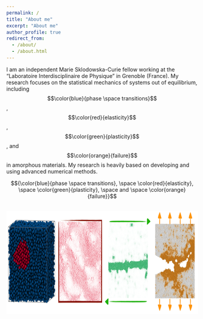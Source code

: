 ```yaml
---
permalink: /
title: "About me"
excerpt: "About me"
author_profile: true
redirect_from: 
  - /about/
  - /about.html
---
```


I am an independent Marie Sklodowska-Curie fellow working at the “Laboratoire Interdisciplinaire de Physique” in Grenoble (France). My research focuses on the statistical mechanics of systems out of equilibrium, including $$\color{blue}{phase \space transitions}$$, $$\color{red}{elasticity}$$, $$\color{green}{plasticity}$$, and $$\color{orange}{failure}$$ in amorphous materials. My research is heavily based on developing and using advanced numerical methods.

$${\color{blue}{phase \space transitions}, \space \color{red}{elasticity}, \space \color{green}{plasticity}, \space and \space \color{orange}{failure}}$$


<br/>
<img src="/images/overview-min.png" width="994" height="271">
<br/>

